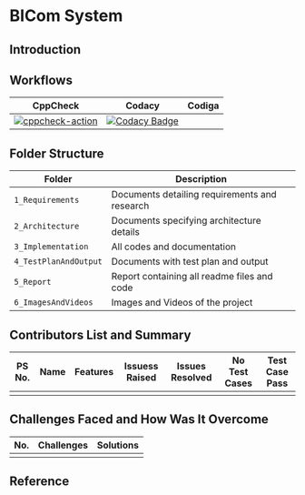 # BICom System

## Introduction

## Workflows
| CppCheck | Codacy | Codiga | 
| ----- | -------- | -------| 
| [![cppcheck-action](https://github.com/KavyaHarigol/Module3_Group13/actions/workflows/cpp.yml/badge.svg)](https://github.com/KavyaHarigol/Module3_Group13/actions/workflows/cpp.yml) | [![Codacy Badge](https://app.codacy.com/project/badge/Grade/e018e2f4a73149f0bed4af29d2bb9fd4)](https://www.codacy.com/gh/OmkarChitragar/Module3_Group13/dashboard?utm_source=github.com&amp;utm_medium=referral&amp;utm_content=OmkarChitragar/Module3_Group13&amp;utm_campaign=Badge_Grade) |   |

## Folder Structure
| Folder | Description |
| --- | --- |
| `1_Requirements` | Documents detailing requirements and research |
| `2_Architecture` | Documents specifying architecture details |
| `3_Implementation` | All codes and documentation |
| `4_TestPlanAndOutput` | Documents with test plan and output |
| `5_Report` | Report containing all readme files and code |
| `6_ImagesAndVideos` | Images and Videos of the project |

## Contributors List and Summary
| PS No.  | Name | Features | Issuess Raised | Issues Resolved | No Test Cases | Test Case Pass |
| --- | --- | --- | --- | --- | --- | --- |
|  |  |  |  |  |  |  |

## Challenges Faced and How Was It Overcome
| No. | Challenges | Solutions |
| --- | --- | ---|
|  |  |  |

## Reference
